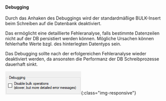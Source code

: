#### Debugging

Durch das Anhaken des Debuggings wird der standardmäßige BULK-Insert beim Schreiben auf die Datenbank deaktiviert.

Das ermöglicht eine detaillierte Fehleranalyse, falls bestimmte Datenzeilen nicht auf der DB persistiert werden können. Mögliche Ursachen können fehlerhafte Werte bzgl. des hinterlegten Datentyps sein.

Das Debugging sollte nach der erfolgereichen Fehleranalyse wieder deaktiviert werden, da ansonsten die Performanz der DB Schreibprozesse dauerhaft sinkt. 

![Debugging](/img/content/debugging-bulk-insert.png){:class="img-responsive"}